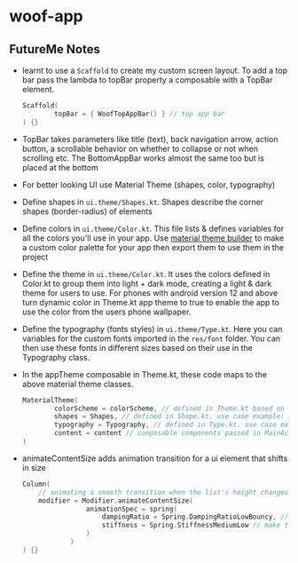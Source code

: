 # woof-app

## FutureMe Notes

- learnt to use a `Scaffold` to create my custom screen layout. To add a top bar pass the lambda to topBar property a composable with a TopBar element.
    ```kotlin
    Scaffold(
            topBar = { WoofTopAppBar() } // top app bar
    ) {}
    ```
- TopBar takes parameters like title (text), back navigation arrow, action button, a scrollable behavior on whether to collapse or not when scrolling etc. The BottomAppBar works almost the same too but is placed at the bottom
- For better looking UI use Material Theme (shapes, color, typography)
- Define shapes in `ui.theme/Shapes.kt`. Shapes describe the corner shapes (border-radius) of elements
- Define colors in `ui.theme/Color.kt`. This file lists & defines variables for all the colors you'll use in your app. Use [material theme builder]([https://material-foundation.github.io/material-theme-builder/) to make a custom color palette for your app then export them to use them in the project
- Define the theme in `ui.theme/Color.kt`. It uses the colors defined in Color.kt to group them into light + dark mode, creating a light & dark theme for users to use. For phones with android version 12 and above turn dynamic color in Theme.kt app theme to true to enable the app to use the color from the users phone wallpaper.
- Define the typography (fonts styles) in `ui.theme/Type.kt`. Here you can variables for the custom fonts imported in the `res/font` folder. You can then use these fonts in different sizes based on their use in the Typography class.
- In the appTheme composable in Theme.kt, these code maps to the above material theme classes.
    ```kotlin
    MaterialTheme(
            colorScheme = colorScheme, // defined in Theme.kt based on light/dark mode selected
            shapes = Shapes, // defined in Shape.kt. use case example: MaterialTheme.shapes.small
            typography = Typography, // defined in Type.kt. use case example: MaterialTheme.typography.bodyLarge
            content = content // composable components passed in MainActivity.kt
    )
    ```

- animateContentSize adds animation transition for a ui element that shifts in size
  ```kotlin
  Column(
      // animating a smooth transition when the list's height changes when expanded
      modifier = Modifier.animateContentSize(
                  animationSpec = spring(
                      dampingRatio = Spring.DampingRatioLowBouncy, // adding a little card bounce
                      stiffness = Spring.StiffnessMediumLow // make the height change transition a little bit slower
                  )
              )
  ) {}
  ```